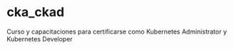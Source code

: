 # cka_ckad
Curso y capacitaciones para certificarse como Kubernetes Administrator y Kubernetes Developer
